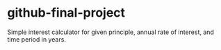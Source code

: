 # github-final-project
Simple interest calculator for given principle, annual rate of interest, and time period in years.
